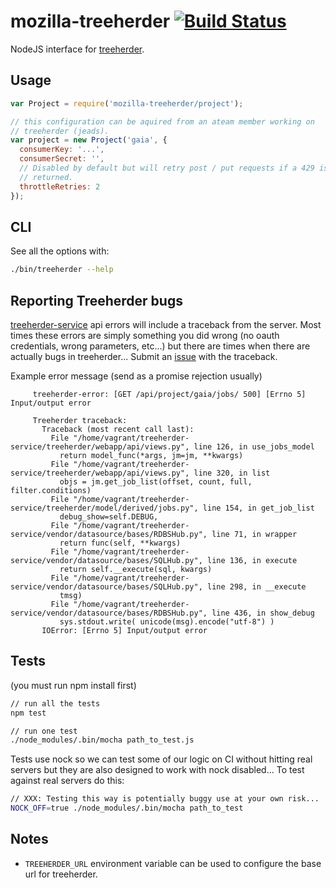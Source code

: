 # mozilla-treeherder [![Build Status](https://travis-ci.org/lightsofapollo/treeherder-node.png?branch=master)](https://travis-ci.org/lightsofapollo/treeherder-node)

NodeJS interface for [treeherder](https://treeherder.mozilla.org).

## Usage

```js
var Project = require('mozilla-treeherder/project');

// this configuration can be aquired from an ateam member working on
// treeherder (jeads).
var project = new Project('gaia', {
  consumerKey: '...',
  consumerSecret: '',
  // Disabled by default but will retry post / put requests if a 429 is
  // returned.
  throttleRetries: 2
});
```

## CLI

See all the options with:

```sh
./bin/treeherder --help
```

## Reporting Treeherder bugs

[treeherder-service](https://github.com/mozilla/treeherder-service) api errors will
include a traceback from the server. Most times these errors are simply
something you did wrong (no oauth credentials, wrong parameters, etc...)
but there are times when there are actually bugs in treeherder... Submit
an [issue](https://bugzilla.mozilla.org/enter_bug.cgi?product=Tree%20Management&component=Treeherder) with the traceback.

Example error message (send as a promise rejection usually)

```
     treeherder-error: [GET /api/project/gaia/jobs/ 500] [Errno 5] Input/output error

     Treeherder traceback:
       Traceback (most recent call last):
         File "/home/vagrant/treeherder-service/treeherder/webapp/api/views.py", line 126, in use_jobs_model
           return model_func(*args, jm=jm, **kwargs)
         File "/home/vagrant/treeherder-service/treeherder/webapp/api/views.py", line 320, in list
           objs = jm.get_job_list(offset, count, full, filter.conditions)
         File "/home/vagrant/treeherder-service/treeherder/model/derived/jobs.py", line 154, in get_job_list
           debug_show=self.DEBUG,
         File "/home/vagrant/treeherder-service/vendor/datasource/bases/RDBSHub.py", line 71, in wrapper
           return func(self, **kwargs)
         File "/home/vagrant/treeherder-service/vendor/datasource/bases/SQLHub.py", line 136, in execute
           return self.__execute(sql, kwargs)
         File "/home/vagrant/treeherder-service/vendor/datasource/bases/SQLHub.py", line 298, in __execute
           tmsg)
         File "/home/vagrant/treeherder-service/vendor/datasource/bases/RDBSHub.py", line 436, in show_debug
           sys.stdout.write( unicode(msg).encode("utf-8") )
       IOError: [Errno 5] Input/output error
```

## Tests

(you must run npm install first)

```sh
// run all the tests
npm test

// run one test
./node_modules/.bin/mocha path_to_test.js
```

Tests use nock so we can test some of our logic on CI without hitting
real servers but they are also designed to work with nock disabled... To
test against real servers do this:

```sh
// XXX: Testing this way is potentially buggy use at your own risk...
NOCK_OFF=true ./node_modules/.bin/mocha path_to_test
```

## Notes

  - `TREEHERDER_URL` environment variable can be used to configure the
     base url for treeherder.

